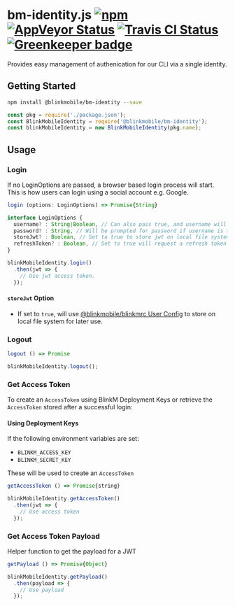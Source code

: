 # bm-identity.js [![npm](https://img.shields.io/npm/v/@blinkmobile/bm-identity.svg?maxAge=2592000)](https://www.npmjs.com/package/@blinkmobile/bm-identity) [![AppVeyor Status](https://img.shields.io/appveyor/ci/blinkmobile/bm-identity-js/master.svg)](https://ci.appveyor.com/project/blinkmobile/bm-identity-js) [![Travis CI Status](https://travis-ci.org/blinkmobile/bm-identity.js.svg?branch=master)](https://travis-ci.org/blinkmobile/bm-identity.js) [![Greenkeeper badge](https://badges.greenkeeper.io/blinkmobile/bm-identity.js.svg)](https://greenkeeper.io/)

Provides easy management of authenication for our CLI via a single identity.

## Getting Started

```sh
npm install @blinkmobile/bm-identity --save
```

```js
const pkg = require('./package.json');
const BlinkMobileIdentity = require('@blinkmobile/bm-identity');
const blinkMobileIdentity = new BlinkMobileIdentity(pkg.name);
```

## Usage

### Login

If no LoginOptions are passed, a browser based login process will start. This is how users can login using a social account e.g. Google.

```js
login (options: LoginOptions) => Promise{String}
```

```js
interface LoginOptions {
  username? : String|Boolean, // Can also pass true, and username will be prompted for
  password? : String, // Will be prompted for password if username is truthy
  storeJwt? : Boolean, // Set to true to store jwt on local file system, defaults to false
  refreshToken? : Boolean, // Set to true will request a refresh token as well as an access token
}
```

```js
blinkMobileIdentity.login()
  .then(jwt => {
    // Use jwt access token.
  });
```

#### `storeJwt` Option

-   If set to `true`, will use [@blinkmobile/blinkmrc User Config](https://www.npmjs.com/package/@blinkmobile/blinkmrc) to store on local file system for later use.

### Logout

```js
logout () => Promise
```

```js
blinkMobileIdentity.logout();
```

### Get Access Token

To create an `AccessToken` using BlinkM Deployment Keys or retrieve the `AccessToken` stored after a successful login:

#### Using Deployment Keys

If the following environment variables are set:

-   `BLINKM_ACCESS_KEY`
-   `BLINKM_SECRET_KEY`

These will be used to create an `AccessToken`

```js
getAccessToken () => Promise{string}
```

```js
blinkMobileIdentity.getAccessToken()
  .then(jwt => {
    // Use access token
  });
```

### Get Access Token Payload

Helper function to get the payload for a JWT

```js
getPayload () => Promise{Object}
```

```js
blinkMobileIdentity.getPayload()
  .then(payload => {
    // Use payload
  });
```
